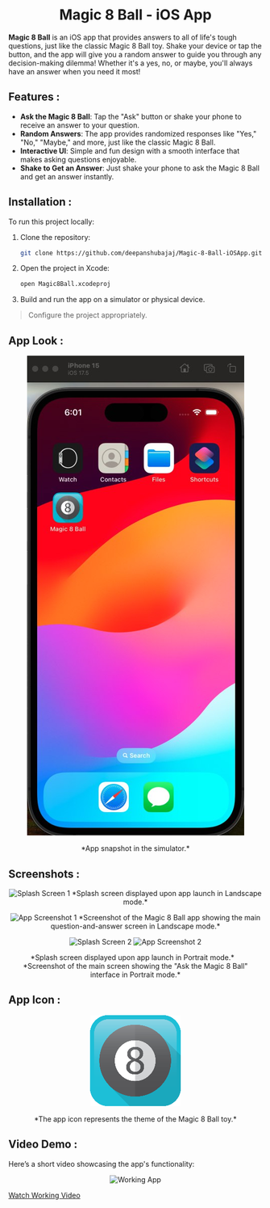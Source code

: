 <h1 align="center">Magic 8 Ball - iOS App</h1>

**Magic 8 Ball** is an iOS app that provides answers to all of life's tough questions, just like the classic Magic 8 Ball toy. Shake your device or tap the button, and the app will give you a random answer to guide you through any decision-making dilemma! Whether it's a yes, no, or maybe, you'll always have an answer when you need it most!

## Features :

- **Ask the Magic 8 Ball**: Tap the "Ask" button or shake your phone to receive an answer to your question.
- **Random Answers**: The app provides randomized responses like "Yes," "No," "Maybe," and more, just like the classic Magic 8 Ball.
- **Interactive UI**: Simple and fun design with a smooth interface that makes asking questions enjoyable.
- **Shake to Get an Answer**: Just shake your phone to ask the Magic 8 Ball and get an answer instantly.

## Installation :

To run this project locally:

1. Clone the repository:
    ```bash
    git clone https://github.com/deepanshubajaj/Magic-8-Ball-iOSApp.git
    ```

2. Open the project in Xcode:
    ```bash
    open Magic8Ball.xcodeproj
    ```

3. Build and run the app on a simulator or physical device.

> Configure the project appropriately.

## App Look :

<p align="center">
  <img src="ProjectOutputs/Snapshots/appLook.jpg" alt="App Look" />
</p>
<p align="center">
  *App snapshot in the simulator.*
</p>

## Screenshots :

<p align="center">
  <img src="ProjectOutputs/Snapshots/landscapeViewSS.jpg" alt="Splash Screen 1" />
  *Splash screen displayed upon app launch in Landscape mode.*
</p>

<p align="center">
  <img src="ProjectOutputs/Snapshots/landscapeViewApp.jpg" alt="App Screenshot 1" />
  *Screenshot of the Magic 8 Ball app showing the main question-and-answer screen in Landscape mode.*
</p>

<p align="center">
  <img src="ProjectOutputs/Snapshots/portraitViewSS.jpg" alt="Splash Screen 2" width="300" />
  <img src="ProjectOutputs/Snapshots/portraitViewApp.jpg" alt="App Screenshot 2" width="300" />
</p>

<p align="center">
  *Splash screen displayed upon app launch in Portrait mode.* &nbsp;&nbsp; *Screenshot of the main screen showing the "Ask the Magic 8 Ball" interface in Portrait mode.*
</p>

## App Icon :

<p align="center">
  <img src="ProjectOutputs/Snapshots/appIcon.png" alt="App Icon" />
</p>
<p align="center">
  *The app icon represents the theme of the Magic 8 Ball toy.*
</p>

## Video Demo :

Here’s a short video showcasing the app's functionality:

<p align="center">
  <img src="ProjectOutputs/WorkingVideo/workingVideo.gif" alt="Working App" />
</p>

[Watch Working Video](ProjectOutputs/WorkingVideo/workingVideo.mov)
